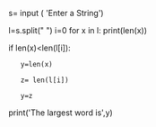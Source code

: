 s= input ( 'Enter a String')

l=s.split(" ")
i=0
for x in l:
   print(len(x))

   if len(x)<len(l[i]):

       y=len(x)

       z= len(l[i])

       y=z

print('The largest word is',y)

       

    
          

                
      



           
            
        

